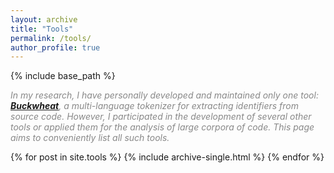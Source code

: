 ```yaml
---
layout: archive
title: "Tools"
permalink: /tools/
author_profile: true
---
```


{% include base_path %}

<p style="color:#888888;"><i>In my research, I have personally developed and maintained only one tool: 
<a href="https://areyde.com/tool/buckwheat"><b>Buckwheat</b></a>, a multi-language tokenizer for extracting identifiers from source code.
However, I participated in the development of several other tools or applied them for the analysis of large corpora of code. 
This page aims to conveniently list all such tools.</i></p>

{% for post in site.tools %}
{% include archive-single.html %}
{% endfor %}